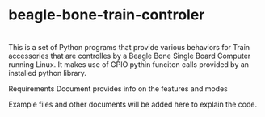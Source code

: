 #
# beagle-bone-train-controler
#

This is a set of Python programs that provide various behaviors for Train accessories
that are controlles by a Beagle Bone Single Board Computer running Linux.  It makes use of
GPIO pythin funciton calls provided by an installed python library.

Requirements Document provides info on the features and modes

Example files and other documents will be added here to explain the code.



